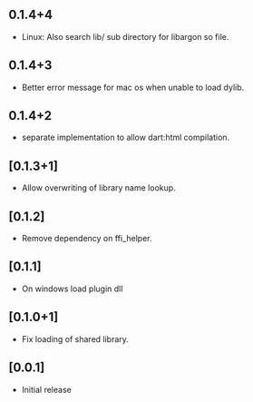 ## 0.1.4+4

* Linux: Also search lib/ sub directory for libargon so file.

## 0.1.4+3

* Better error message for mac os when unable to load dylib.

## 0.1.4+2

* separate implementation to allow dart:html compilation.

## [0.1.3+1]

* Allow overwriting of library name lookup.

## [0.1.2]

* Remove dependency on ffi_helper.

## [0.1.1]

* On windows load plugin dll

## [0.1.0+1]

* Fix loading of shared library.

## [0.0.1]

* Initial release

